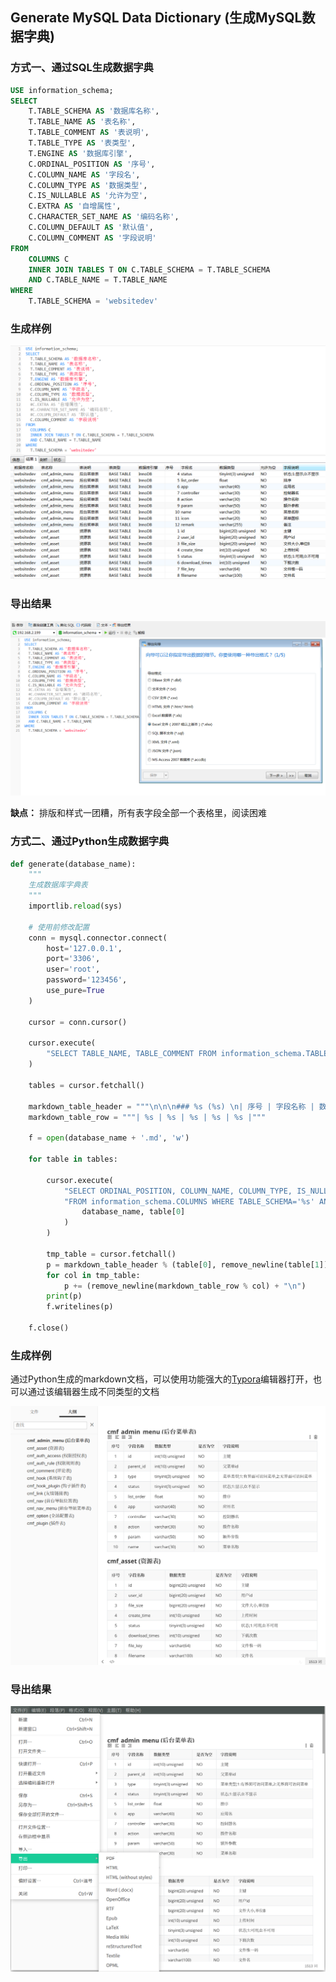 ## Generate MySQL Data Dictionary (生成MySQL数据字典)

### 方式一、通过SQL生成数据字典
```sql
USE information_schema;
SELECT
	T.TABLE_SCHEMA AS '数据库名称',
	T.TABLE_NAME AS '表名称',
	T.TABLE_COMMENT AS '表说明',
	T.TABLE_TYPE AS '表类型',
	T.ENGINE AS '数据库引擎',
	C.ORDINAL_POSITION AS '序号',
	C.COLUMN_NAME AS '字段名',
	C.COLUMN_TYPE AS '数据类型',
	C.IS_NULLABLE AS '允许为空',
	C.EXTRA AS '自增属性',
	C.CHARACTER_SET_NAME AS '编码名称',
	C.COLUMN_DEFAULT AS '默认值',
	C.COLUMN_COMMENT AS '字段说明' 
FROM
	COLUMNS C
	INNER JOIN TABLES T ON C.TABLE_SCHEMA = T.TABLE_SCHEMA 
	AND C.TABLE_NAME = T.TABLE_NAME 
WHERE
	T.TABLE_SCHEMA = 'websitedev'
```



### 生成样例

![数据字典](images/mysql-data-dictionary.png)



### 导出结果

![导出结果](images/mysql-export-dictionary.png)

**缺点：** 排版和样式一团糟，所有表字段全部一个表格里，阅读困难



### 方式二、通过Python生成数据字典

```python
def generate(database_name):
    """
    生成数据库字典表
    """
    importlib.reload(sys)

    # 使用前修改配置
    conn = mysql.connector.connect(
        host='127.0.0.1',
        port='3306',
        user='root',
        password='123456',
        use_pure=True
    )

    cursor = conn.cursor()

    cursor.execute(
        "SELECT TABLE_NAME, TABLE_COMMENT FROM information_schema.TABLES WHERE table_type='BASE TABLE' AND TABLE_SCHEMA='%s'" % database_name
    )

    tables = cursor.fetchall()

    markdown_table_header = """\n\n\n### %s (%s) \n| 序号 | 字段名称 | 数据类型 | 是否为空 | 字段说明 |\n| :--: |----| ---- | ---- | ---- |\n"""
    markdown_table_row = """| %s | %s | %s | %s | %s |"""

    f = open(database_name + '.md', 'w')

    for table in tables:

        cursor.execute(
            "SELECT ORDINAL_POSITION, COLUMN_NAME, COLUMN_TYPE, IS_NULLABLE, COLUMN_COMMENT "
            "FROM information_schema.COLUMNS WHERE TABLE_SCHEMA='%s' AND TABLE_NAME='%s'" % (
                database_name, table[0]
            )
        )

        tmp_table = cursor.fetchall()
        p = markdown_table_header % (table[0], remove_newline(table[1]))
        for col in tmp_table:
            p += (remove_newline(markdown_table_row % col) + "\n")
        print(p)
        f.writelines(p)

    f.close()
```



### 生成样例

通过Python生成的markdown文档，可以使用功能强大的[Typora](https://www.typora.io/)编辑器打开，也可以通过该编辑器生成不同类型的文档

![数据字典](images/python-data-dictionary.png)



### 导出结果

![导出结果](images/python-export-dictionary.png)

